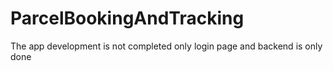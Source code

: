 # ParcelBookingAndTracking

The app development is not completed only login page and backend is only done
